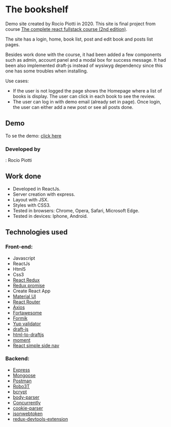 
# The bookshelf

  

Demo site created by Rocío Piotti in 2020. This site is final project from course [The complete react fullstack course (2nd edition)](https://www.udemy.com/course/the-complete-react-fullstack-course/). 

The site has a login, home, book list, post and edit book and posts list pages.

Besides work done with the course, it had been added a few components such as admin, account panel and a modal box for success message. It had been also implemented draft-js instead of wysiwyg dependency since this one has some troubles when installing.

Use cases:
- If the user is not logged the page shows the Homepage where a list of books is display. The user can click in each book to see the review.
- The user can log in with demo email (already set in page). Once login, the user can either add a new post or see all posts done.

  
## Demo 

To se the demo: [click here](https://bookshelfproject.herokuapp.com/)

  

### Developed by  

: Rocío Piotti 
  
  

## Work done
- Developed in ReactJs.
- Server creation with express.
- Layout with JSX.
- Styles with CSS3.  
- Tested in browsers: Chrome, Opera, Safari, Microsoft Edge.  
- Tested in devices: Iphone, Android.

## Technologies used

### Front-end:

- Javascript
- ReactJs
- Html5
- Css3
- [React Redux](https://www.npmjs.com/package/react-redux)
- [Redux promise](https://www.npmjs.com/package/redux-promise)
- Create React App
- [Material UI](https://www.npmjs.com/package/@material-ui/core)
- [React Router](https://www.npmjs.com/package/react-router-dom)
- [Axios](https://www.npmjs.com/package/axios)
- [Fortawesome](https://www.npmjs.com/package/@fortawesome/react-fontawesome)
- [Formik](https://formik.org/)
- [Yup validator](https://www.npmjs.com/package/yup)
- [draft-js](https://www.npmjs.com/package/draft-js)
- [html-to-draftjs](https://www.npmjs.com/package/html-to-draftjs)
- [moment](https://www.npmjs.com/package/moment)
- [React simple side nav](https://www.npmjs.com/package/react-simple-sidenav)

### Backend:

 - [Express](https://www.npmjs.com/package/express) 
 - [Mongoose](https://www.npmjs.com/package/mongoose) 
 - [Postman](https://www.postman.com/)
 - [Robo3T](https://robomongo.org/)
 - [bcrypt](https://www.npmjs.com/package/bcrypt) 
 - [body-parser](https://www.npmjs.com/package/body-parser) 
 - [Concurrently](https://www.npmjs.com/package/concurrently) 
 - [cookie-parser](https://www.npmjs.com/package/cookie-parser) 
 - [jsonwebtoken](https://www.npmjs.com/package/jsonwebtoken) 
 - [redux-devtools-extension](https://www.npmjs.com/package/redux-devtools-extension)
 
